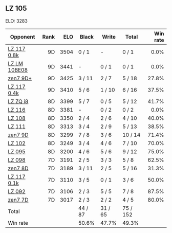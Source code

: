 ## LZ 105 ##

ELO: 3283

Opponent | Rank | ELO | Black | Write | Total | Win rate
---------|-----:|----:|-------|-------|-------|-------:
[LZ 117 0.8k](LZ%20117%200.8k.md) | 9D | 3504 | 0 / 1 | - | 0 / 1 | 0.0%
[LZ LM 10BE08](LZ%20LM%2010BE08.md) | 9D | 3441 | - | 0 / 1 | 0 / 1 | 0.0%
[zen7 9D+](zen7%209D+.md) | 9D | 3425 | 3 / 11 | 2 / 7 | 5 / 18 | 27.8%
[LZ 117 0.4k](LZ%20117%200.4k.md) | 9D | 3410 | 5 / 6 | 1 / 10 | 6 / 16 | 37.5%
[LZ ZQ i8](LZ%20ZQ%20i8.md) | 8D | 3399 | 5 / 7 | 0 / 5 | 5 / 12 | 41.7%
[LZ 116](LZ%20116.md) | 8D | 3381 | - | 0 / 2 | 0 / 2 | 0.0%
[LZ 108](LZ%20108.md) | 8D | 3350 | 2 / 4 | 2 / 6 | 4 / 10 | 40.0%
[LZ 111](LZ%20111.md) | 8D | 3313 | 3 / 4 | 2 / 9 | 5 / 13 | 38.5%
[zen7 9D](zen7%209D.md) | 8D | 3299 | 7 / 8 | 3 / 6 | 10 / 14 | 71.4%
[LZ 102](LZ%20102.md) | 8D | 3249 | 3 / 4 | 4 / 6 | 7 / 10 | 70.0%
[LZ 095](LZ%20095.md) | 8D | 3200 | 4 / 6 | 5 / 6 | 9 / 12 | 75.0%
[LZ 098](LZ%20098.md) | 7D | 3191 | 2 / 5 | 3 / 3 | 5 / 8 | 62.5%
[zen7 8D](zen7%208D.md) | 7D | 3189 | 3 / 11 | 2 / 5 | 5 / 16 | 31.3%
[LZ 117 0.1k](LZ%20117%200.1k.md) | 7D | 3110 | 3 / 5 | 0 / 1 | 3 / 6 | 50.0%
[LZ 092](LZ%20092.md) | 7D | 3106 | 2 / 3 | 5 / 5 | 7 / 8 | 87.5%
[zen7 7D](zen7%207D.md) | 7D | 3017 | 2 / 3 | 2 / 2 | 4 / 5 | 80.0%
Total | | | 44 / 87 | 31 / 65 | 75 / 152 | 
Win rate| | | 50.6% | 47.7% | 49.3% | 
